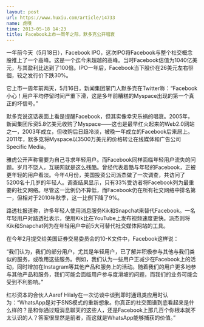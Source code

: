 ```yaml
---
layout: post
url: https://www.huxiu.com/article/14733
name: 虎嗅
time: 2013-05-18 14:23
title: Facebook上市一周年之际，默多克公开唱衰
---
```

一年前今天（5月18日），Facebook IPO，这次IPO将Facebook与整个社交概念股推上了一个高峰。这是一个迄今未超越的高峰。当时Facebook估值为1040亿美元，与其盈利比达到了100倍。IPO一年后，Facebook当下股价在26美元左右徘徊，较之发行价下跌30%。

它上市一周年前两天，5月16日，新闻集团掌门人默多克在Twitter称：“Facebook小心！用户平均停留时间严重下滑，这是多年前糟糕的Myspace出现的第一个真正的坏信号。”

默多克说这话表面上看是提醒Facebook，但其实像幸灾乐祸的唱衰。2005年，新闻集团斥资5.8亿美元收购了Myspace——这也是最早红火起来的Web2.0网站之一，2003年成立，但收购后日趋冷淡，被晚一年成立的Facebook后来居上。2011年，默多克将Myspace以3500万美元的价格转让在线媒体和广告公司Specific Media。

雅虎公开声称需要为自己寻求年轻用户。而Facebook同样面临年轻用户流失的问题。岁月不饶人，互联网就是这么残酷。曾经代表着酷与年轻的Facebook，正被更年轻的用户看淡。今年4月份，美国投资公司派杰做了一次调查，共访问了5200名十几岁的年轻人。调查结果显示，只有33%受访者将Facebook列为最重要的社交网络。尽管这一比例仍不算低，而Facebook仍在所有社交网络中排名第一，但相对于2010年秋季，这一比例下降了9%。

路透社报道称，许多年轻人使用消息服务Kik和Snapchat来替代Facebook。一名年轻用户对路透社表示，使用Kik比在YouTube上发布视频速度更快。派杰则将Kik和Snapchat列为在年轻用户中前5大可替代社交媒体网站的工具。

在今年2月提交给美国证券交易委员会的10-K文件中，Facebook这样说：

“我们认为，我们的部分用户，尤其是年轻用户，已了解并积极参与其他与我们类似的服务，或改用这些服务。例如，我们认为一些用户正减少在Facebook上的活动，同时增加在Instagram等其他产品和服务上的活动。随着我们的用户更多地参与其他产品和服务，我们可能会面临用户参与度滑坡的问题，而我们的业务可能会受到不利影响。”

红杉资本的合伙人Aaref Hilaly在一次访谈中谈到即时通讯类应用时认为：“WhatsApp是对于SNS模式的重新想象。你真正的社交图谱到底看起来是什么样的？是和你通过短消息聊天的这些人，还是Facebook上那几百个你根本就不太认识的人？答案很显然是前者，而这就是WhatsApp能够捕获的价值。”

